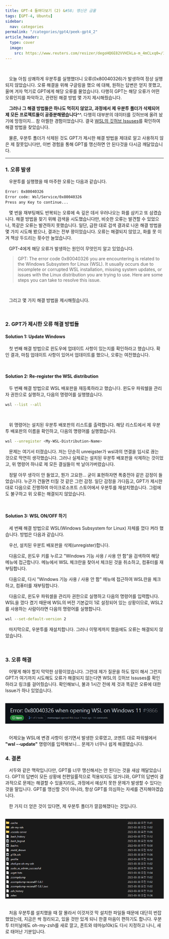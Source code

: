 ```yaml
---
title: GPT-4 들여다보기 (2) &#58; 맹신은 금물
tags: [GPT-4, Ubuntu]
sidebar:
  nav: categories
permalink: "/categories/gpt4/peek-gpt4_2"
article_header:
  type: cover
  image:
    src: https://www.reuters.com/resizer/degoHQ6E82VVHIkLa-m_4mCLxq0=/1200x0/filters:quality(80)/cloudfront-us-east-2.images.arcpublishing.com/reuters/O3JWMLGR2ZLHDG5SA6ONPIX664.jpg
---
```


<!--more-->

<br/>

&nbsp;&nbsp; 오늘 아침 상쾌하게 우분투를 실행했더니 오류(0x80040326)가 발생하여 정상 실행되지 않았습니다. 오류 해결을 위해 구글링을 했으 에 대해, 원하는 답변은 얻지 못했고, 울며 겨자 먹기로 GPT에게 해당 오류를 물었습니다. 다행히 GPT는 해당 오류가 어떤 오류인지를 파악하고, 관련된 해결 방법 몇 가지 제시해줬습니다.

&nbsp;&nbsp; **그러나 그 해결 방법들은 하나도 먹히지 않았고, 과정에서 제 우분투 폴더가 삭제되어 제 모든 프로젝트들이 공중분해됐습니다^^.** 다행히 대부분의 데이터를 깃허브에 올려 놨기에 망정이지... 참 아찔한 경험이었습니다. 결국 [WSL의 깃허브 Issuses](https://github.com/microsoft/WSL/issues)를 확인하여 해결 방법을 찾았습니다.

&nbsp;&nbsp; 물론, 우분투 폴더가 삭제된 것도 GPT가 제시한 해결 방법을 제대로 알고 사용하지 않은 제 잘못입니다만, 이번 경험을 통해 GPT를 맹신하면 안 된다것을 다시금 깨달았습니다.

---

### 1. 오류 발생

&nbsp;&nbsp; 우분투를 실행했을 때 마주한 오류는 다음과 같습니다.

```zsh
Error: 0x80040326
Error code: Wsl/Service/0x80040326
Press any Key to continue...
```

&nbsp;&nbsp; 몇 번을 재부팅해도 반복되는 오류에 속 깊은 데서 우러나오는 화를 삼키고 또 삼켰습니다. 해결 방법을 찾기 위해 검색을 시도했습니다만, 비슷한 오류는 발견할 수 있었으나, 똑같은 오류는 발견하지 못했습니다. 일단, 급한 대로 검색 결과로 나온 해결 방법을 몇 가지 시도해 봤으나, 결과는 전부 꽝이었습니다. 오류는 해결되지 않았고, 화를 못 이겨 책상 두드리는 횟수만 늘었습니다.

&nbsp;&nbsp; GPT-4에게 해당 오류가 발생하는 원인이 무엇인지 알고 있었습니다.

> GPT: The error code 0x80040326 you are encountering is related to the Windows Subsystem for Linux (WSL). It usually occurs due to incomplete or corrupted WSL installation, missing system updates, or issues with the Linux distribution you are trying to use. Here are some steps you can take to resolve this issue.

<br/>

&nbsp;&nbsp; 그리고 몇 가지 해결 방법을 제시해줬습니다.

<br/>

### 2. GPT가 제시한 오류 해결 방법들

#### Solution 1: Update Windows

&nbsp;&nbsp; 첫 번째 해결 방법으로 윈도우에 업데이트 사항이 있는지를 확인하라고 했습니다. 확인 결과, 마침 업데이트 사항이 있어서 업데이트를 했으나, 오류는 여전했습니다.

<br/>

#### Solution 2: Re-register the WSL distribution

&nbsp;&nbsp; 두 번째 해결 방법으로 WSL 배포판을 재등록하라고 했습니다. 윈도우 파워쉘을 관리자 권한으로 실행하고, 다음의 명령어를 실행했습니다.

```zsh
wsl --list --all
```

<br/>

&nbsp;&nbsp; 위 명령어는 설치된 우분투 배포판의 리스트를 출력합니다. 해당 리스트에서 제 우분투 배포판의 이름을 확인하고, 다음의 명령어를 실행했습니다.

```zsh
wsl --unregister <My-WSL-Distribution-Name>
```

&nbsp;&nbsp; 문제는 여기서 터졌습니다. 저는 단순히 unreigster가 wsl과의 연결을 임시로 끊는 것으로 막연히 생각했습니다. 그러나 실제로는 설치된 우분투 배포판을 삭제하는 것이었고, 위 명령어 하나로 제 모든 결실들이 싹 날아가버렸습니다.

&nbsp;&nbsp; 정말 아무 생각이 안 들었고, 뭔가 고요한... 굳이 표현하자면 폭중전야 같은 감정이 들었습니다. 누군가 건들면 터질 것 같은 그런 감정. 일단 감정을 가다듬고, GPT가 제시한 대로 다음으로 진행하여 마이크로소프트 스토어에서 우분투를 재설치했습니다. 그럼에도 불구하고 위 오류는 해결되지 않았습니다.

<br/>

#### Solution 3: WSL ON/OFF 하기

&nbsp;&nbsp; 세 번째 해결 방법으로 WSL(Windows Subsystem for Linux) 자체를 껐다 켜라 했습니다. 방법은 다음과 같습니다.

&nbsp;&nbsp; 우선, 설치된 우분트 배포판을 삭제(unregister)합니다.

&nbsp;&nbsp; 다음으로, 윈도우 키를 누르고 "Windows 기능 사용 / 사용 안 함"을 검색하여 해당 메뉴에 접근합니다. 메뉴에서 WSL 체크란을 찾아서 체크된 것을 취소하고, 컴퓨터를 재부팅합니다.

&nbsp;&nbsp; 다음으로, 다시 "Windows 기능 사용 / 사용 안 함" 메뉴에 접근하여 WSL란을 체크하고, 컴퓨터를 재부팅합니다.

&nbsp;&nbsp; 다음으로, 윈도우 파워셀을 관리자 권한으로 실행하고 다음의 명령어를 입력합니다. WSL을 껐다 켰기 때문에 WSL의 버전 기본값이 1로 설정되어 있는 상황이므로, WSL2를 사용하는 사람이라면 다음의 명령어를 실행합니다.

```zsh
wsl --set-default-version 2

```

&nbsp;&nbsp; 마지막으로, 우분투를 재설치합니다. 그러나 이렇게까지 했음에도 오류는 해결되지 않았습니다.

<br/>

### 3. 오류 해결

&nbsp;&nbsp; 어떻게 해야 할지 막막한 상황이었습니다. 그런데 제가 질문을 하도 많이 해서 그런지 GPT가 여기까지 시도해도 오류가 해결되지 않는다면 WSL의 깃허브 Issuses를 확인하라고 링크를 걸어줬습니다. 확인해보니, 불과 1시간 전에 제 것과 똑같은 오류에 대한 Issue가 하나 있었습니다.

<br/>

<div align=center>
<img src="/imgs/gpt4/peek-gpt4_2-1.png" alt="wsl_github_issuse" width="600px">
</div>

<br/>

&nbsp;&nbsp; 어제오늘 WSL에 변경 사항이 생기면서 발생한 오류였고, 코멘트 대로 파워쉘에서 **"wsl --update"** 명령어를 입력해보니... 문제가 너무나 쉽게 해결됐습니다.

### 4. 결론

&nbsp;&nbsp; 서두와 같은 맥락입니다만, GPT를 너무 맹신해서는 안 된다는 것을 새삼 깨달았습니다. GPT의 답변이 모든 상황에 천편일률적으로 적용되지도 않거니와, GPT의 답변이 결과적으로 문제는 해결할 수 있을지라도, 과정에서 예상치 못한 문제가 발생할 수 있다는 것을 말입니다. GPT를 맹신할 것이 아니라, 항상 GPT를 의심하는 자세를 견지해야겠습니다.

&nbsp;&nbsp; 한 가지 더 얻은 것이 있다면, 제 우분투 폴더가 깔끔해졌다는 것입니다.

<br/>

<div align=center>
<img src="/imgs/gpt4/peek-gpt4_2-2.png" alt="GPT-4 Main Screen" width="600px">
</div>

<br/>

&nbsp;&nbsp; 처음 우분투를 설치했을 때 잘 몰라서 이것저것 막 설치한 파일들 때문에 대단히 번잡했었는데, 지금은 싹 정리되고, 있을 것만 있게 되니 한결 마음이 편하기도 합니다. 우분투 터미널에도 oh-my-zsh를 새로 깔고, 폰트와 테마(p10k)도 다시 지정하고 나니, 새로 태어난 기분입니다.
